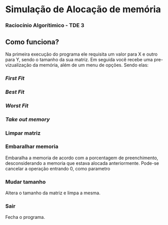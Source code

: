 # Simulação de Alocação de memória
### Raciocínio Algorítimico - TDE 3

## Como funciona?
Na primeira execução do programa ele requisita um valor para X e outro para Y, sendo o tamanho da sua matriz. Em seguida você recebe uma pre-vizualização da memória, além de um menu de opções. Sendo elas:
### *First Fit*
### *Best Fit*
### *Worst Fit*
### *Take out memory*
### Limpar matriz
### Embaralhar memoria
Embaralha a memoria de acordo com a porcentagem de preenchimento, desconsiderando a memoria que estava alocada anteriormente. Pode-se cancelar a operação entrando 0, como parametro
### Mudar tamanho
Altera o tamanho da matriz e limpa a mesma.
### Sair
Fecha o programa.

